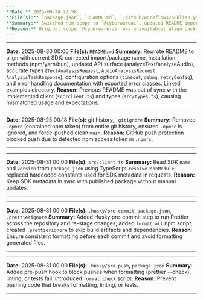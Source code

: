 ```yaml
---
**Date:** 2025-08-24 22:58
**File(s):** `package.json`, `README.md`, `.github/workflows/publish.yml`
**Summary:** Switched npm scope to `@cyberwareai`, updated README import/install, and added publish workflow configured for the new scope.
**Reason:** Original scope `@cyberware-ai` was unavailable; align package and CI to the available organization name.
---
```


---

**Date:** 2025-08-30 00:00
**File(s):** `README.md`
**Summary:** Rewrote README to align with current SDK: corrected import/package name, installation methods (npm/yarn/bun), updated API surface (analyzeText/analyzeAudio), accurate types (`TextAnalysisRequest`, `AudioAnalysisRequest`, `AnalysisTaskResponse`), configuration options (`timeout`, `debug`, `retryConfig`), and error handling documentation with exported error classes. Linked examples directory.
**Reason:** Previous README was out of sync with the implemented client (`src/client.ts`) and types (`src/types.ts`), causing mismatched usage and expectations.

---

**Date:** 2025-08-25 00:18
**File(s):** git history, `.gitignore`
**Summary:** Removed `.npmrc` (contained npm token) from entire git history, ensured `.npmrc` is ignored, and force-pushed clean `main`.
**Reason:** GitHub push protection blocked push due to detected npm access token in `.npmrc`.

---

---

**Date:** 2025-08-31 00:00
**File(s):** `src/client.ts`
**Summary:** Read SDK `name` and `version` from `package.json` using TypeScript `resolveJsonModule`; replaced hardcoded constants used for SDK metadata in requests.
**Reason:** Keep SDK metadata in sync with published package without manual updates.

---

---

**Date:** 2025-08-31 00:00
**File(s):** `.husky/pre-commit`, `package.json`, `.prettierignore`
**Summary:** Added Husky pre-commit step to run Prettier across the repository and re-stage changes; added `format:all` npm script; created `.prettierignore` to skip build artifacts and dependencies.
**Reason:** Ensure consistent formatting before each commit and avoid formatting generated files.

---

---

**Date:** 2025-08-31 00:00
**File(s):** `.husky/pre-push`, `package.json`
**Summary:** Added pre-push hook to block pushes when formatting (prettier --check), linting, or tests fail. Introduced `format:check` script.
**Reason:** Prevent pushing code that breaks formatting, linting, or tests.

---
